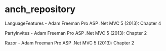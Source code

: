# anch_repository

LanguageFeatures - Adam Freeman Pro ASP .Net MVC 5 (2013): Chapter 4

PartyInvites - Adam Freeman Pro ASP .Net MVC 5 (2013): Chapter 2

Razor - Adam Freeman Pro ASP .Net MVC 5 (2013): Chapter 2